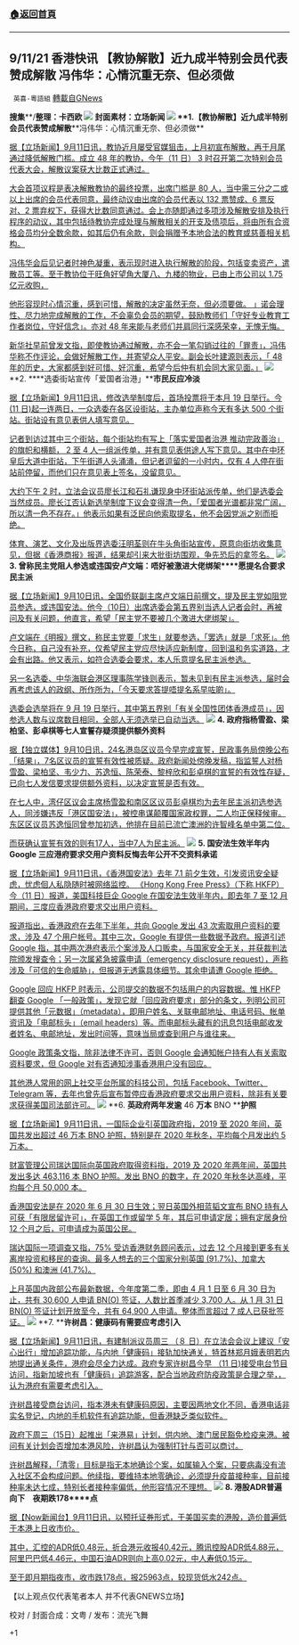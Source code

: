 ###  [:house:返回首頁](https://github.com/ourhimalayas/txt)
---


## 9/11/21 香港快讯 【教协解散】近九成半特别会员代表赞成解散 冯伟华：心情沉重无奈、但必须做
` 英喜-粵語組` [轉載自GNews](https://gnews.org/zh-hans/1526221/)

**搜集****/****整理：卡西欧**
![](https://assets.gnews.org/wp-content/uploads/2021/09/911fenmian.jpg)
封面素材：立场新闻
![](https://assets.gnews.org/wp-content/uploads/2021/09/Screen-Shot-2021-09-11-at-9.06.37-AM.png)
**1.****【教协解散】近九成半特别会员代表赞成解散****冯伟华：心情沉重无奈、但必须做**

[据【立场新闻】9月11日讯，教协近月屡受官媒狙击，上月初宣布解散，再于月尾通过降低解散门槛。成立 48 年的教协，今午（11 日） 3 时召开第二次特别会员代表大会，解散议案获大比数正式通过。](https://www.thestandnews.com/politics/教協解散近九成半特別會員代表贊成解散-馮偉華心情沉重無奈但必須做)

[大会首项议程是表决解散教协的最终投票，出席门槛是 80 人，当中需三分之二或以上出席的会员代表同意，最终动议由出席的会员代表以 132 票赞成、6 票反对、2 票弃权下，获得大比数同意通过。会上亦随即通过多项涉及解散安排及执行程序的动议，其中包括待教协完成处理与解散相关的开支及债项后，将由所有合资格会员均分全数余款，如其后仍有余款，则会捐赠予本地合法的教育或慈善相关机构。](https://www.thestandnews.com/politics/教協解散近九成半特別會員代表贊成解散-馮偉華心情沉重無奈但必須做)

[冯伟华会后见记者时神色凝重，表示现时进入执行解散的阶段，包括变卖资产，遣散员工等。至于教协位于旺角好望角大厦八、九楼的物业，已由上市公司以 1.75 亿元收购，](https://www.thestandnews.com/politics/教協解散近九成半特別會員代表贊成解散-馮偉華心情沉重無奈但必須做)

[他形容现时心情沉重，感到可惜，解散的决定虽然无奈，但必须要做。 」诺会理性、尽力地完成解散的工作，不会辜负会员的期望，鼓励教师们「守好专业教育工作者岗位，守好信念」。亦对 48 年来能与老师们并肩同行深感荣幸，无愧无悔。](https://www.thestandnews.com/politics/教協解散近九成半特別會員代表贊成解散-馮偉華心情沉重無奈但必須做)

[新华社早前曾发文指，即使教协通过解散，亦不会一笔勾销过往的「罪责」，冯伟华称不作评论，会做好解散工作，并寄望众人平安。副会长叶建源则表示，「 48 年的历史，大家都感到好可惜、好沉重，希望今后仲有机会同大家见面。」](https://www.thestandnews.com/politics/教協解散近九成半特別會員代表贊成解散-馮偉華心情沉重無奈但必須做)
![](https://assets.gnews.org/wp-content/uploads/2021/09/Screen-Shot-2021-09-11-at-9.06.46-AM.png)
**2. ****选委街站宣传「爱国者治港」****市民反应冷淡**

[据【立场新闻】9月11日讯，修改选举制度后，首场投票将于本月 19 日举行。今 (11 日)起一连两日，一众选委在各区设街站，主办单位声称今天有多达 500 个街站。街站设有意见表供人填写意见。](https://www.thestandnews.com/politics/ab選委街站宣傳愛國者治港-簽名市民係咪-9-月-21-日選立會)

[记者到访过其中三个街站，每个街站均有写上「落实爱国者治港 推动完政善治」的旗帜和横额， 2 至 4 人一组派传单，并有意见表供途人写下意见。其中在中环皇后大道中街站，下午街道人头涌涌，但记者逗留的一小时内，仅有 4 人停在街站前停留，而他们只在意见表上签名，没留意见。](https://www.thestandnews.com/politics/ab選委街站宣傳愛國者治港-簽名市民係咪-9-月-21-日選立會)

[大约下午 2 时，立法会议员廖长江和石礼谦现身中环街站派传单，他们是选委会当然成员。廖长江否认新选举制度下议会变得清一色，「爱国者光谱都非常广阔，所以清一色不存在。」他表示如果有泛民向他索取提名，他不会因党派之别而拒绝。](https://www.thestandnews.com/politics/ab選委街站宣傳愛國者治港-簽名市民係咪-9-月-21-日選立會)

[体育、演艺、文化及出版界选委汪明荃则在牛头角街站宣传，原意向街坊收集意见，但据《香港商报》报道，结果却引来大批街坊围观，争先恐后的拿签名。](https://www.thestandnews.com/politics/ab選委街站宣傳愛國者治港-簽名市民係咪-9-月-21-日選立會)
![](https://assets.gnews.org/wp-content/uploads/2021/09/Screen-Shot-2021-09-11-at-9.06.56-AM.png)
**3. ****曾称民主党阻人参选或违国安****卢文端：唔好被激进大佬绑架****愿提名合要求民主派**

[据【立场新闻】9月10日讯，全国侨联副主席卢文端日前撰文，提及民主党如阻党员参选，或违国安法。他今（10日）出席选委会第五界别当选人记者会时，再被问及有关问题，他直言，希望「民主党不要被几个激进大佬绑架」。](https://www.thestandnews.com/politics/曾稱民主黨阻人參選或違國安-盧文端唔好被激進大佬綁架-願提名合要求民主派)

[卢文端在《明报》撰文，称民主党要「求生」就要参选，「罢选」就是「求死」。他今日称，自己没有补充，仅希望民主党应尽快适应新制度，回到温和务实道路，才会有出路。他又表示，如符合选委会要求，本人乐意提名民主派参选。](https://www.thestandnews.com/politics/曾稱民主黨阻人參選或違國安-盧文端唔好被激進大佬綁架-願提名合要求民主派)

[另一名选委、中华海联会港区理事陈学锋则表示，暂未见到有民主派参选，届时会再考虑该人的政纲、所作所为，「今天要求答提唔提名系早咗啲」。](https://www.thestandnews.com/politics/曾稱民主黨阻人參選或違國安-盧文端唔好被激進大佬綁架-願提名合要求民主派)

[选委会选举将在 9 月 19 日举行，其中第五界别「有关全国性团体香港成员」，因参选人数与议席数目相同，全部人无须选举已自动当选。](https://www.thestandnews.com/politics/曾稱民主黨阻人參選或違國安-盧文端唔好被激進大佬綁架-願提名合要求民主派)
![](https://assets.gnews.org/wp-content/uploads/2021/09/Screen-Shot-2021-09-11-at-9.07.07-AM.png)
**4. ****政府指杨雪盈、梁柏坚、彭卓棋等七人宣誓存疑****须提供额外资料**

[据【独立媒体】9月10日讯，24名港岛区议员今早完成宣誓，民政事务局傍晚公布「结果」，7名区议员的宣誓有效性被质疑。政府新闻处傍晚发稿，指监誓人对杨雪盈、梁柏坚、韦少力、苏逸恒、陈荣泰、黎梓欣和彭卓棋的宣誓的有效性存疑，已向七人发信要求提供额外资料，以决定宣誓是否有效。](https://www.inmediahk.net/node/政經/政府指楊雪盈、梁柏堅、彭卓棋等七人宣誓存疑-須提供額外資料)

[在七人中，湾仔区议会主席杨雪盈和南区区议员彭卓棋均为去年民主派初选参选人，同涉嫌违反「港区国安法」，被控串谋颠覆国家政权罪，二人均正保释候审。东区区议员苏逸恒同曾参加初选，他排在目前已流亡澳洲的许智峰名单中第二位。](https://www.inmediahk.net/node/政經/政府指楊雪盈、梁柏堅、彭卓棋等七人宣誓存疑-須提供額外資料)

[而获确认宣誓有效的则有17人，当中7人为民主派。](https://www.inmediahk.net/node/政經/政府指楊雪盈、梁柏堅、彭卓棋等七人宣誓存疑-須提供額外資料)
![](https://assets.gnews.org/wp-content/uploads/2021/09/Screen-Shot-2021-09-11-at-9.07.19-AM.png)
**5. ****国安法生效半年内****  Google ****三应港府要求交用户资料****反悔去年公开不交资料承诺**

[据【立场新闻】9月11日讯，《香港国安法》去年 7.1 前夕生效，引发资讯安全疑虑，忧虑佪人私隐随时被网络监控。 《Hong Kong Free Press》（下称 HKFP）今（11 日）报道，美国科技巨企 Google 在国安法生效半年内，即去年 7 至 12 月期间，三度应香港政府要求交出用户资料。](https://www.thestandnews.com/politics/a_國安法生效半年內-google-三應港府要求交用戶資料-做法違去年公開不交資料聲明)

[报道指出，香港政府在去年下半年，共向 Google 发出 43 次索取用户资料的要求，涉及 47 个用户帐号。其中三次，Google 有提供一些数据予政府。报道引述 Google 指，其中两次港府表示个案涉及人口贩卖，与国家安全无关，并获裁判法院颁发搜查令；另一次属紧急披露申请（emergency disclosure request），声称涉及「可信的生命威胁」，但报道无透露具体细节。其余申请遭 Google 拒绝。](https://www.thestandnews.com/politics/a_國安法生效半年內-google-三應港府要求交用戶資料-做法違去年公開不交資料聲明)

[Google 回应 HKFP 时表示，公司提交的数据不包括用户的内容数据。惟 HKFP 翻查 Google 「一般政策」，发现它就「回应政府要求」部分的条文，列明公司可提供其他「元数据」（metadata），即用户姓名、关联电邮地址、电话号码、帐单资讯及「电邮标头」（email headers）等。而电邮标头藏有的讯息包括电邮收发者姓名、电邮地址，发出时间等，意味当局或查到用户与谁往来。](https://www.thestandnews.com/politics/a_國安法生效半年內-google-三應港府要求交用戶資料-做法違去年公開不交資料聲明)

[Google 政策条文指，除非法律不许可，否则 Google 会通知帐户持有人有关索取资料要求，但 Google 对有否通知涉事香港用户没有回应。](https://www.thestandnews.com/politics/a_國安法生效半年內-google-三應港府要求交用戶資料-做法違去年公開不交資料聲明)

[其他港人常用的网上社交平台所属的科技公司，包括 Facebook、Twitter、Telegram 等，去年也曾先后宣布暂停应香港政府要求交出用户资料，除非有关要求获得美国司法部许可。](https://www.thestandnews.com/politics/a_國安法生效半年內-google-三應港府要求交用戶資料-做法違去年公開不交資料聲明)
![](https://assets.gnews.org/wp-content/uploads/2021/09/Screen-Shot-2021-09-11-at-9.07.32-AM.png)
**6. ****英政府两年发逾**** 46 ****万本**** BNO ****护照**

[据【立场新闻】9月11日讯，一国际企业引英国政府指，2019 至 2020 年间，英国共发出超过 46 万本 BNO 护照，特别是在 2020 年秋冬，平均每个月发出约 5 万本。](https://www.thestandnews.com/society/英政府兩年發逾-46-萬本-bno-護照)

[财富管理公司瑞达国际向英国政府取得资料指，2019 及 2020 年两年间，英国共发出多达 463,116 本 BNO 护照。发出 BNO 的数字，在 2020 年秋冬达高峰，平均每个月 50,000 本。](https://www.thestandnews.com/society/英政府兩年發逾-46-萬本-bno-護照)

[香港国安法是在 2020 年 6 月 30 日生效；翌日英国外相蓝韬文宣布 BNO 持有人可获「有限居留许可」，在英国工作或留学 5 年，其后可申请定居；拥有定居身份 12 个月之后，可申请成为英国公民。](https://www.thestandnews.com/society/英政府兩年發逾-46-萬本-bno-護照)

[瑞达国际一项调查又指，75% 受访香港财务顾问表示，过去 12 个月接到更多有关离岸投资和移民的查询。最多人想去的三个国家分别英国 (91.7%)、加拿大 (50%) 和澳洲 (41.7%)。](https://www.thestandnews.com/society/英政府兩年發逾-46-萬本-bno-護照)

[上月英国内政部公布最新数据，今年度第二季，即由 4 月 1 日至 6 月 30 日为止，共有 30,600 人申请 BN(O) 签证，人数比首季减少 3,700 人。从 1 月 31 日 BN(O) 签证计划开放至今，共有 64,900 人申请。整体而言超过 7 成人已获批签证。](https://www.thestandnews.com/society/英政府兩年發逾-46-萬本-bno-護照)
![](https://assets.gnews.org/wp-content/uploads/2021/09/Screen-Shot-2021-09-11-at-9.07.43-AM.png)
**7. ****许树昌：健康码有需要应考虑引入**

[据【立场新闻】9月11日讯，有建制派议员周三 （８ 日）在立法会会议上建议「安心出行」增加追踪功能，与内地「健康码」接轨加快通关，特首林郑月娥表明若内地提出通关条件，港府会尽全力达成。政府专家许树昌今早 （11 日)接受电台节目访问，指新加坡也有「健康码」追踪游客，配合当地政府防疫政策是合理之举，，认为港府有需要考虑引入。](https://www.thestandnews.com/society/a_許樹昌唔覺得健康碼咁大問題-有需要考慮引入)

[许树昌接受商台访问，指本港未有健康码原因，主要因两地文化不同，香港电话非实名登记，内地的手机软件有追踪功能，但香港缺乏类似软件。](https://www.thestandnews.com/society/a_許樹昌唔覺得健康碼咁大問題-有需要考慮引入)

[政府下周三（15日）起推出「来港易」计划，供内地、澳门居民豁免检疫来港。被问有关计划会否增加本港风险，许树昌认为强制打针与否可以商讨。](https://www.thestandnews.com/society/a_許樹昌唔覺得健康碼咁大問題-有需要考慮引入)

[许树昌解释，「清零」目标是指无本地确诊个案，如属输入个案，只要病毒没有流入社区不会构成问题。他续指，要维持本地零确诊，必须提升疫苗接种率，目前接种率未达七成，特别长者接种率偏低，他形容情况不理想。](https://www.thestandnews.com/society/a_許樹昌唔覺得健康碼咁大問題-有需要考慮引入)
![](https://assets.gnews.org/wp-content/uploads/2021/09/Screen-Shot-2021-09-11-at-9.07.53-AM.png)
**8. ****港股****ADR****普遍向下　夜期跌****178****点**

[据【Now新闻台】9月11日讯，以预托证券形式，于美国买卖的港股，造价普遍低于本港上日收市价。](https://news.now.com/home/finance/player?newsId=449445)

[其中，汇控的ADR低0.48元，折合港元收报40.42元，腾讯控股ADR低4.88元，阿里巴巴低4.46元，中国石油ADR则向上高0.02元，中人寿低0.15元。](https://news.now.com/home/finance/player?newsId=449445)

[至于即月期指夜市，收市跌178点，报25963点，较现货低水242点。](https://news.now.com/home/finance/player?newsId=449445)

【以上观点仅代表笔者本人 并不代表GNEWS立场】

校对 / 封面合成：文粤 / 发布：流光飞舞

+1
